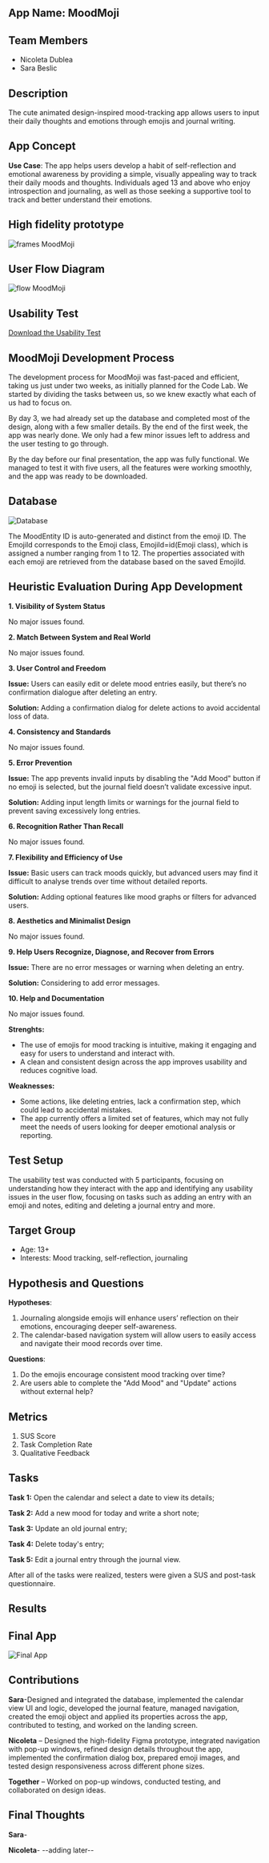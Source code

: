 ## App Name: MoodMoji

## Team Members
- Nicoleta Dublea
- Sara Beslic

## Description
The cute animated design-inspired mood-tracking app allows users to input their daily thoughts and emotions through emojis and journal writing.

## App Concept
**Use Case**: The app helps users develop a habit of self-reflection and emotional awareness by providing a simple, visually appealing way to track their daily moods and thoughts.
Individuals aged 13 and above who enjoy introspection and journaling, as well as those seeking a supportive tool to track and better understand their emotions.

## High fidelity prototype
![frames MoodMoji](frames.jpg)

## User Flow Diagram
![flow MoodMoji](flow.jpg)

## Usability Test
[Download the Usability Test](MoodMojiUsabilityTest.pdf)


## MoodMoji Development Process 
The development process for MoodMoji was fast-paced and efficient, taking us just under two weeks, as initially planned for the Code Lab. We started by dividing the tasks between us, so we knew exactly what each of us had to focus on.

By day 3, we had already set up the database and completed most of the design, along with a few smaller details. By the end of the first week, the app was nearly done. We only had a few minor issues left to address and the user testing to go through.

By the day before our final presentation, the app was fully functional. We managed to test it with five users, all the features were working smoothly, and the app was ready to be downloaded.


## Database 
![Database](database.jpg)

The MoodEntity ID is auto-generated and distinct from the emoji ID. The EmojiId corresponds to the Emoji class, EmojiId=id(Emoji class), which is assigned a number ranging from 1 to 12. The properties associated with each emoji are retrieved from the database based on the saved EmojiId.


## Heuristic Evaluation During App Development
**1. Visibility of System Status**

No major issues found.

**2. Match Between System and Real World**

No major issues found.

**3. User Control and Freedom**

**Issue:** Users can easily edit or delete mood entries easily, but there’s no confirmation dialogue after deleting an entry. 

**Solution:** Adding a confirmation dialog for delete actions to avoid accidental loss of data. 

**4. Consistency and Standards**

No major issues found.

**5. Error Prevention**

**Issue:** The app prevents invalid inputs by disabling the "Add Mood" button if no emoji is selected, but the journal field doesn’t validate excessive input. 

**Solution:** Adding input length limits or warnings for the journal field to prevent saving excessively long entries. 

**6. Recognition Rather Than Recall**

No major issues found.

**7. Flexibility and Efficiency of Use**

**Issue:** Basic users can track moods quickly, but advanced users may find it difficult to analyse trends over time without detailed reports.

**Solution:** Adding optional features like mood graphs or filters for advanced users. 

**8. Aesthetics and Minimalist Design**

No major issues found.

**9. Help Users Recognize, Diagnose, and Recover from Errors**

**Issue:** There are no error messages or warning when deleting an entry. 

**Solution:** Considering to add error messages. 

**10. Help and Documentation**

No major issues found.


**Strenghts:** 
- The use of emojis for mood tracking is intuitive, making it engaging and easy for users to understand and interact with.
- A clean and consistent design across the app improves usability and reduces cognitive load.

**Weaknesses:**
- Some actions, like deleting entries, lack a confirmation step, which could lead to accidental mistakes.
- The app currently offers a limited set of features, which may not fully meet the needs of users looking for deeper emotional analysis or reporting.

## Test Setup
The usability test was conducted with 5 participants, focusing on understanding how they interact with the app and identifying any usability issues in the user flow, focusing on tasks such as adding an entry with an emoji and notes, editing and deleting a journal entry and more.

## Target Group
- Age: 13+
- Interests: Mood tracking, self-reflection, journaling

## Hypothesis and Questions
**Hypotheses**:
1. Journaling alongside emojis will enhance users’ reflection on their emotions, encouraging deeper self-awareness.
2. The calendar-based navigation system will allow users to easily access and navigate their mood records over time.

**Questions**:
1. Do the emojis encourage consistent mood tracking over time?
2. Are users able to complete the "Add Mood" and "Update" actions without external help?


## Metrics
1. SUS Score
2. Task Completion Rate
3. Qualitative Feedback


## Tasks
**Task 1:** Open the calendar and select a date to view its details;

**Task 2:** Add a new mood for today and write a short note;

**Task 3:** Update an old journal entry;

**Task 4:** Delete today's entry; 

**Task 5:** Edit a journal entry through the journal view.

After all of the tasks were realized, testers were given a SUS and post-task questionnaire.

## Results

## Final App 
![Final App](Screens.jpg)

## Contributions
**Sara**-Designed and integrated the database, implemented the calendar view UI and logic, developed the journal feature, managed navigation, created the emoji object and applied its properties across the app, contributed to testing, and worked on the landing screen.

**Nicoleta** – Designed the high-fidelity Figma prototype, integrated navigation with pop-up windows, refined design details throughout the app, implemented the confirmation dialog box, prepared emoji images, and tested design responsiveness across different phone sizes.

**Together** – Worked on pop-up windows, conducted testing, and collaborated on design ideas.

## Final Thoughts
**Sara**-

**Nicoleta**- --adding later--
